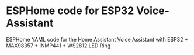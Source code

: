 # ESPHome code for ESP32 Voice-Assistant
ESPHome YAML code for the Home Assistant Voice Assistant with ESP32 + MAX98357 + INMP441 + WS2812 LED Ring
